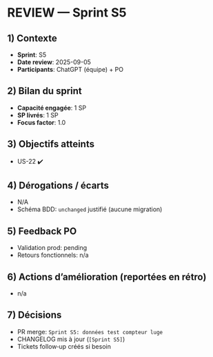 # REVIEW — Sprint S5

## 1) Contexte

- **Sprint**: S5
- **Date review**: 2025-09-05
- **Participants**: ChatGPT (équipe) + PO

## 2) Bilan du sprint

- **Capacité engagée**: 1 SP
- **SP livrés**: 1 SP
- **Focus factor**: 1.0

## 3) Objectifs atteints

- US-22 ✔️

## 4) Dérogations / écarts

- N/A
- Schéma BDD: `unchanged` justifié (aucune migration)

## 5) Feedback PO

- Validation prod: pending
- Retours fonctionnels: n/a

## 6) Actions d’amélioration (reportées en rétro)

- n/a

## 7) Décisions

- PR merge: `Sprint S5: données test compteur luge`
- CHANGELOG mis à jour (`[Sprint S5]`)
- Tickets follow‑up créés si besoin
